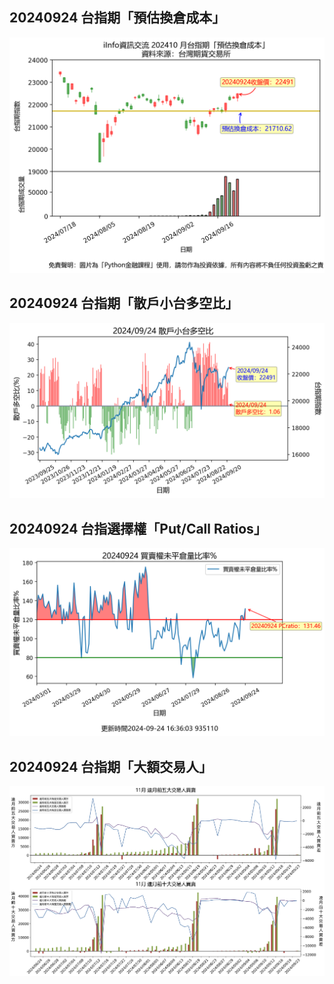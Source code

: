 ## 20240924 台指期「預估換倉成本」
![](images/txfcost.png)

## 20240924 台指期「散戶小台多空比」
![](images/bbiri.png)

## 20240924 台指選擇權「Put/Call Ratios」
![](images/pcratio.png)

## 20240924 台指期「大額交易人」
![](images/blocktrade.png)

